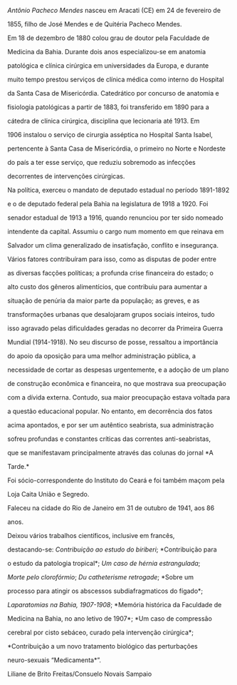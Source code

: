 

*Antônio Pacheco Mendes* nasceu em Aracati (CE) em 24 de fevereiro de

1855, filho de José Mendes e de Quitéria Pacheco Mendes.



Em 18 de dezembro de 1880 colou grau de doutor pela Faculdade de

Medicina da Bahia. Durante dois anos especializou-se em anatomia

patológica e clínica cirúrgica em universidades da Europa, e durante

muito tempo prestou serviços de clínica médica como interno do Hospital

da Santa Casa de Misericórdia. Catedrático por concurso de anatomia e

fisiologia patológicas a partir de 1883, foi transferido em 1890 para a

cátedra de clínica cirúrgica, disciplina que lecionaria até 1913. Em

1906 instalou o serviço de cirurgia asséptica no Hospital Santa Isabel,

pertencente à Santa Casa de Misericórdia, o primeiro no Norte e Nordeste

do país a ter esse serviço, que reduziu sobremodo as infecções

decorrentes de intervenções cirúrgicas.



Na política, exerceu o mandato de deputado estadual no período 1891-1892

e o de deputado federal pela Bahia na legislatura de 1918 a 1920. Foi

senador estadual de 1913 a 1916, quando renunciou por ter sido nomeado

intendente da capital. Assumiu o cargo num momento em que reinava em

Salvador um clima generalizado de insatisfação, conflito e insegurança.

Vários fatores contribuíram para isso, como as disputas de poder entre

as diversas facções políticas; a profunda crise financeira do estado; o

alto custo dos gêneros alimentícios, que contribuiu para aumentar a

situação de penúria da maior parte da população; as greves, e as

transformações urbanas que desalojaram grupos sociais inteiros, tudo

isso agravado pelas dificuldades geradas no decorrer da Primeira Guerra

Mundial (1914-1918). No seu discurso de posse, ressaltou a importância

do apoio da oposição para uma melhor administração pública, a

necessidade de cortar as despesas urgentemente, e a adoção de um plano

de construção econômica e financeira, no que mostrava sua preocupação

com a dívida externa. Contudo, sua maior preocupação estava voltada para

a questão educacional popular. No entanto, em decorrência dos fatos

acima apontados, e por ser um autêntico seabrista, sua administração

sofreu profundas e constantes críticas das correntes anti-seabristas,

que se manifestavam principalmente através das colunas do jornal *A

Tarde.*



Foi sócio-correspondente do Instituto do Ceará e foi também maçom pela

Loja Caita União e Segredo.



Faleceu na cidade do Rio de Janeiro em 31 de outubro de 1941, aos 86

anos.



Deixou vários trabalhos científicos, inclusive em francês,

destacando-se: *Contribuição ao estudo do biriberi*; *Contribuição para

o estudo da patologia tropical*; *Um caso de hérnia estrangulada*;

*Morte pelo clorofórmio*; *Du catheterisme retrogade*; *Sobre um

processo para atingir os abscessos subdiafragmaticos do fígado*;

*Laparatomias na Bahia, 1907-1908*; *Memória histórica da Faculdade de

Medicina na Bahia, no ano letivo de 1907*; *Um caso de compressão

cerebral por cisto sebáceo, curado pela intervenção cirúrgica*;

*Contribuição a um novo tratamento biológico das perturbações

neuro-sexuais “Medicamenta*”.



Liliane de Brito Freitas/Consuelo Novais Sampaio




